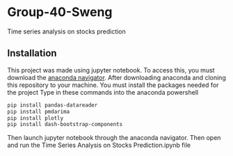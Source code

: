 # Group-40-Sweng
Time series analysis on stocks prediction

## Installation

This project was made using jupyter notebook. To access this, you must download the [anaconda navigator](https://docs.anaconda.com/anaconda/navigator/install/).
After downloading anaconda and cloning this repository to your machine. You must install the packages needed for the project
Type in these commands into the anaconda powershell

```bash
pip install pandas-datareader
pip install pmdarima
pip install plotly
pip install dash-bootstrap-components
```

Then launch jupyter notebook through the anaconda navigator.
Then open and run the Time Series Analysis on Stocks Prediction.ipynb file
